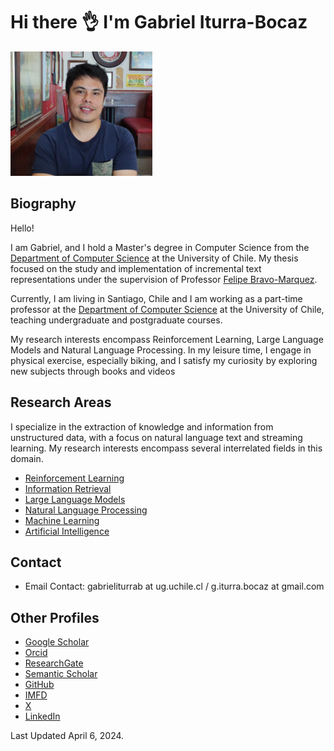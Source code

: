 # Hi there 👌 I'm Gabriel Iturra-Bocaz

<img src="img/me3.jpg" alt="alt text" width="45%" height="45%"> 

## Biography


Hello!

I am Gabriel, and I hold a Master's degree in Computer Science from the [Department of Computer Science](https://www.dcc.uchile.cl/) at the University of Chile. My thesis focused on the study and implementation of incremental text representations under the supervision of Professor [Felipe Bravo-Marquez](https://felipebravom.com).

Currently, I am living in Santiago, Chile and I am working as a part-time professor at the [Department of Computer Science](https://www.dcc.uchile.cl/) at the University of Chile, teaching undergraduate and postgraduate courses.

My research interests encompass Reinforcement Learning, Large Language Models and Natural Language Processing. In my leisure time, I engage in physical exercise, especially biking, and I satisfy my curiosity by exploring new subjects through books and videos



## Research Areas

I specialize in the extraction of knowledge and information from unstructured data, with a focus on natural language text and streaming learning. My research interests encompass several interrelated fields in this domain.

* [Reinforcement Learning](https://en.wikipedia.org/wiki/Reinforcement_learning)
* [Information Retrieval](https://en.wikipedia.org/wiki/Information_retrieval)
* [Large Language Models](https://en.wikipedia.org/wiki/Large_language_model)
* [Natural Language Processing](https://en.wikipedia.org/wiki/Natural_language_processing)
* [Machine Learning](https://en.wikipedia.org/wiki/Machine_learning)
* [Artificial Intelligence](https://en.wikipedia.org/wiki/Artificial_intelligence)

## Contact

* Email Contact: gabrieliturrab at ug.uchile.cl / g.iturra.bocaz at gmail.com

## Other Profiles

* [Google Scholar](https://scholar.google.com/citations?user=emd1wQkAAAAJ&hl=es)
* [Orcid](https://orcid.org/my-orcid?orcid=0009-0001-9635-0683)
* [ResearchGate](https://www.researchgate.net/profile/Gabriel-Iturra-Bocaz)
* [Semantic Scholar](https://www.semanticscholar.org/author/Gabriel-Iturrra/32830698)
* [GitHub](https://github.com/giturra)
* [IMFD](https://imfd.cl/investigador/gabriel-iturra/)
* [X](https://x.com/g_iturrab)
* [LinkedIn](https://www.linkedin.com/in/giturra/)

Last Updated April 6, 2024.
